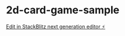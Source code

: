 # 2d-card-game-sample

[Edit in StackBlitz next generation editor ⚡️](https://stackblitz.com/~/github.com/kinobon/2d-card-game-sample)